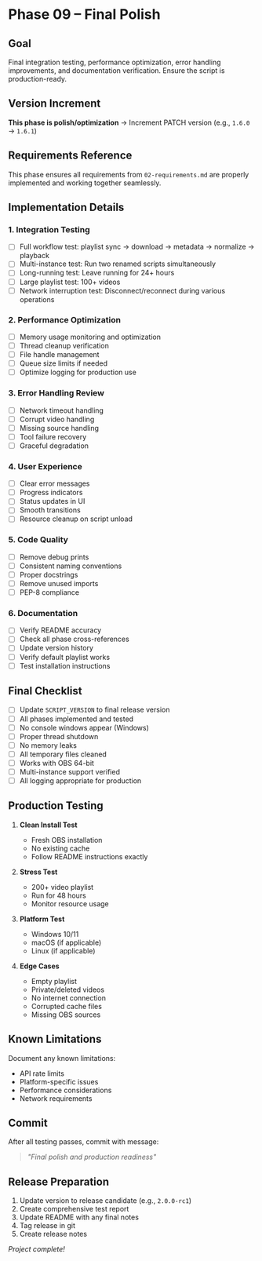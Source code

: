 # Phase 09 – Final Polish

## Goal
Final integration testing, performance optimization, error handling improvements, and documentation verification. Ensure the script is production-ready.

## Version Increment
**This phase is polish/optimization** → Increment PATCH version (e.g., `1.6.0` → `1.6.1`)

## Requirements Reference
This phase ensures all requirements from `02-requirements.md` are properly implemented and working together seamlessly.

## Implementation Details

### 1. Integration Testing
- [ ] Full workflow test: playlist sync → download → metadata → normalize → playback
- [ ] Multi-instance test: Run two renamed scripts simultaneously
- [ ] Long-running test: Leave running for 24+ hours
- [ ] Large playlist test: 100+ videos
- [ ] Network interruption test: Disconnect/reconnect during various operations

### 2. Performance Optimization
- [ ] Memory usage monitoring and optimization
- [ ] Thread cleanup verification
- [ ] File handle management
- [ ] Queue size limits if needed
- [ ] Optimize logging for production use

### 3. Error Handling Review
- [ ] Network timeout handling
- [ ] Corrupt video handling
- [ ] Missing source handling
- [ ] Tool failure recovery
- [ ] Graceful degradation

### 4. User Experience
- [ ] Clear error messages
- [ ] Progress indicators
- [ ] Status updates in UI
- [ ] Smooth transitions
- [ ] Resource cleanup on script unload

### 5. Code Quality
- [ ] Remove debug prints
- [ ] Consistent naming conventions
- [ ] Proper docstrings
- [ ] Remove unused imports
- [ ] PEP-8 compliance

### 6. Documentation
- [ ] Verify README accuracy
- [ ] Check all phase cross-references
- [ ] Update version history
- [ ] Verify default playlist works
- [ ] Test installation instructions

## Final Checklist
- [ ] Update `SCRIPT_VERSION` to final release version
- [ ] All phases implemented and tested
- [ ] No console windows appear (Windows)
- [ ] Proper thread shutdown
- [ ] No memory leaks
- [ ] All temporary files cleaned
- [ ] Works with OBS 64-bit
- [ ] Multi-instance support verified
- [ ] All logging appropriate for production

## Production Testing
1. **Clean Install Test**
   - Fresh OBS installation
   - No existing cache
   - Follow README instructions exactly

2. **Stress Test**
   - 200+ video playlist
   - Run for 48 hours
   - Monitor resource usage

3. **Platform Test**
   - Windows 10/11
   - macOS (if applicable)
   - Linux (if applicable)

4. **Edge Cases**
   - Empty playlist
   - Private/deleted videos
   - No internet connection
   - Corrupted cache files
   - Missing OBS sources

## Known Limitations
Document any known limitations:
- API rate limits
- Platform-specific issues
- Performance considerations
- Network requirements

## Commit
After all testing passes, commit with message:  
> *"Final polish and production readiness"*

## Release Preparation
1. Update version to release candidate (e.g., `2.0.0-rc1`)
2. Create comprehensive test report
3. Update README with any final notes
4. Tag release in git
5. Create release notes

*Project complete!*